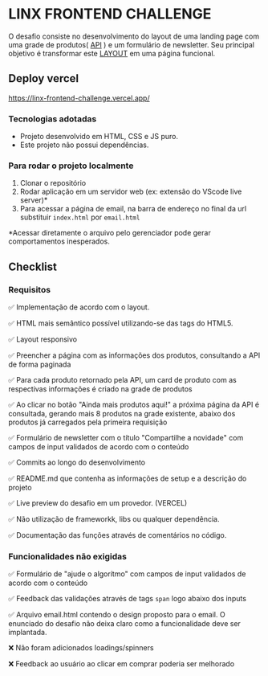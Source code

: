 # LINX FRONTEND CHALLENGE
O desafio consiste no desenvolvimento do layout de uma landing page com uma grade de produtos( [API](https://frontend-intern-challenge-api.iurykrieger.now.sh/products?page=1) ) e um formulário de newsletter. Seu principal objetivo é transformar este [LAYOUT](https://xd.adobe.com/spec/4025e242-a495-4594-71d2-5fd89d774b57-3614) em uma página funcional.

## Deploy vercel
https://linx-frontend-challenge.vercel.app/

### Tecnologias adotadas
- Projeto desenvolvido em HTML, CSS e JS puro.
- Este projeto não possui dependências.

### Para rodar o projeto localmente
1. Clonar o repositório
2. Rodar aplicação em um servidor web (ex: extensão do VScode live server)*
3. Para acessar a página de email, na barra de endereço no final da url substituir `index.html` por `email.html`

*Acessar diretamente o arquivo pelo gerenciador pode gerar comportamentos inesperados.


## Checklist
### Requisitos
✅ Implementação de acordo com o layout.

✅ HTML mais semântico possível utilizando-se das tags do HTML5.

✅ Layout responsivo

✅ Preencher a página com as informações dos produtos, consultando a API de forma paginada

✅ Para cada produto retornado pela API, um card de produto com as respectivas informações é criado na grade de produtos

✅ Ao clicar no botão "Ainda mais produtos aqui!" a próxima página da API é consultada, gerando mais 8 produtos na grade existente, abaixo dos produtos já carregados pela primeira requisição

✅ Formulário de newsletter com o título "Compartilhe a novidade" com campos de input validados de acordo com o conteúdo

✅ Commits ao longo do desenvolvimento

✅ README.md que contenha as informações de setup e a descrição do projeto

✅ Live preview do desafio em um provedor. (VERCEL)

✅ Não utilização de frameworkk, libs ou qualquer dependência.

✅ Documentação das funções através de comentários no código.

### Funcionalidades não exigidas

✅ Formulário de "ajude o algorítmo" com campos de input validados de acordo com o conteúdo

✅ Feedback das validações através de tags `span` logo abaixo dos inputs

✅ Arquivo email.html contendo o design proposto para o email. O enunciado do desafio não deixa claro como a funcionalidade deve ser implantada.

❌ Não foram adicionados loadings/spinners

❌ Feedback ao usuário ao clicar em comprar poderia ser melhorado
